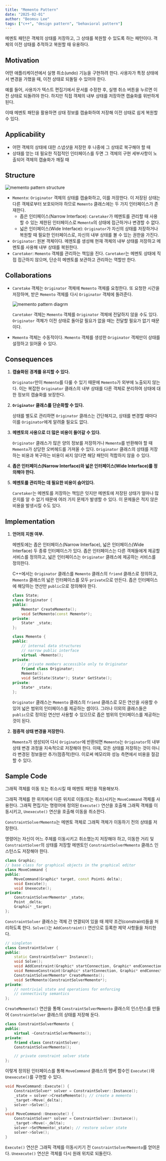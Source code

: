 ```yaml
---
title: "Memento Pattern"
date: "2025-02-01"
author: "Beomsu Lee"
tags: ["c++", "design pattern", "behavioral pattern"]
---
```


메멘토 패턴은 객체의 상태를 저장하고, 그 상태를 복원할 수 있도록 하는 패턴이다. 객체의 이전 상태를 추적하고 복원할 때 유용하다.

## Motivation

어떤 애플리케이션에서 실행 취소(undo) 기능을 구현하려 한다. 사용자가 특정 상태에서 변경을 가했을 때, 이전 상태로 되돌릴 수 있어야 한다. 

예를 들어, 사용자가 텍스트 편집기에서 문서를 수정한 후, 실행 취소 버튼을 누르면 이전 상태로 되돌려야 한다. 하지만 직접 객체의 내부 상태를 저장하면 캡슐화를 위반하게 된다. 

이때 메멘토 패턴을 활용하면 상태 정보를 캡슐화하여 저장해 이전 상태로 쉽게 복원할 수 있다.

## Applicability

- 어떤 객체의 상태에 대한 스냅샷을 저장한 후 나중에 그 상태로 복구해야 할 때
- 상태를 얻는 데 필요한 직접적인 인터페이스를 두면 그 객체의 구현 세부사항이 노출되어 객체의 캡슐화가 깨질 때

## Structure

![memento pattern structure](images/memento_pattern_structure.png)

- `Memento`: `Originator` 객체의 상태를 캡슐화하고, 이를 저장한다. 이 저장된 상태는 다른 객체로부터 보호되어야 하므로 `Memento` 클래스에는 두 가지 인터페이스가 존재한다. 
    - 좁은 인터페이스(Narrow Interface): `Caretaker`가 메멘토를 관리할 때 사용할 수 있는 제한된 인터페이스로 `Memento`의 상태에 접근하거나 변경할 수 없다.
    - 넓은 인터페이스(Wide Interface): `Originator`가 자신의 상태를 저장하거나 복원할 때 필요한 인터페이스로, 자신의 내부 상태를 볼 수 있는 권한을 가진다.
- `Originator`: 원본 객체이다. 메멘토를 생성해 현재 객체의 내부 상태를 저장하고 메멘토를 사용해 내부 상태를 복원한다.
- `Caretaker`: `Memento` 객체를 관리하는 책임을 진다. `Caretaker`는 메멘토 상태에 직접 접근하지 않으며, 단순히 메멘토를 보관하고 관리하는 역할만 한다.

## Collaborations

- `Caretake` 객체는 `Originator` 객체에 `Memento` 객체를 요청한다. 또 요청한 시간을 저장하며, 받은 `Memento` 객체를 다시 `Originator` 객체에 돌려준다. 

    ![memento pattern diagrm](images/memento_pattern_diagrm.png)

    `Caretaker` 객체는 `Memento` 객체를 `Originator` 객체에 전달하지 않을 수도 있다. `Originator` 객체가 이전 상태로 돌아갈 필요가 없을 때는 전달할 필요가 없기 때문이다.
- `Memento` 객체는 수동적이다. `Memento` 객체를 생성한 `Originator` 객체만이 상태를 설정하고 읽어올 수 있다.

## Consequences

1. **캡슐화된 경계를 유지할 수 있다.** 

    `Originator`만이 `Memento`를 다룰 수 있기 때문에 `Memento`가 외부에 노출되지 않는다. 이는 복잡한 `Originator` 클래스의 내부 상태를 다른 객체로 분리하여 상태에 대한 정보의 캡슐화를 보장한다.
2. **`Originator` 클래스를 단순화할 수 있다.**

    상태를 별도로 관리하면 `Originator` 클래스는 간단해지고, 상태를 변경할 때마다 이를 `Originator`에게 알려줄 필요도 없다.

3. **메멘토의 사용으로 더 많은 비용이 들어갈 수 있다.**

    `Originator` 클래스가 많은 양의 정보를 저장하거나 `Memento`를 반환해야 할 때 `Memento`가 상당한 오버헤드를 가져올 수 있다. `Originator` 클래스의 상태를 저장하는 비용과 복구하는 비용이 싸지 않다면 해당 패턴이 적합하지 않을 수 있다. 

4. **좁은 인터페이스(Narrow Interface)와 넓은 인터페이스(Wide Interface)를 정의해야 한다.**
5. **메멘토를 관리하는 데 필요한 비용이 숨어있다.**

    `Caretaker`는 메멘토를 저장하는 책임은 잇지만 메멘토에 저장된 상태가 얼마나 많은지를 알 수 없기 때문에 여러 가지 문제가 발생할 수 있다. 이 문제들은 적지 않은 비용을 발생시킬 수도 있다.

## Implementation

1. **언어의 지원 여부.**

    메멘토에는 좁은 인터페이스(Narrow Interface), 넓은 인터페이스(Wide Interface) 두 종류 인터페이스가 있다. 좁은 인터페이스는 다른 객체들에게 제공할 서비스를 정의하고, 넓은 인터페이스는 `Originator` 클래스에 제공하는 서비스를 정의한다.

    C++에서는 `Originator` 클래스를 `Memento` 클래스의 `friend` 클래스로 정의하고, `Memento` 클래스의 넓은 인터페이스를 모두 `private`으로 만든다. 좁은 인터페이스에 해당하는 연산만 `public`으로 정의해야 한다.

    ```cpp
    class State;
    class Originator {
    public:
        Memento* CreateMemento();
        void SetMemento(const Memento*);
    private:
        State* _state;
    };

    class Memento {
    public:
        // internal data structures
        // narrow public interface
        virtual ~Memento();
    private:
        // private members accessible only to Originator
        friend class Originator;
        Memento();
        void SetState(State*); State* GetState();
    private:
        State* _state;
    };
    ```

    `Originator` 클래스는 `Memento` 클래스의 `friend` 클래스로 모든 연산을 사용할 수 있어 넓은 범위의 인터페이스를 제공하는 셈이다. 그러나 이외의 클래스들은 `public`으로 정의된 연산만 사용할 수 있으므로 좁은 범위의 인터페이스를 제공하는 것이 된다.
2. **점증적 상태 변경을 저장한다.**

    `Memento`가 생성되어 다시 `Originator`에 반환되면 `Memento`는 `Originator`의 내부 상태 변경 과정을 지속적으로 저장해야 한다. 이때, 모든 상태를 저장하는 것이 아니라 변경된 정보들만 추가(점증적)한다. 이로써 메모리와 성능 측면에서 비용을 절감할 수 있다.

## Sample Code

그래픽 객체를 이동 또는 취소시킬 때 메멘토 패턴을 적용해보자.

그래픽 객체를 한 위치에서 다른 위치로 이동(또는 취소)시키는 `MoveCommand` 객체를 사용한다. 그래픽 편집기는 명령어에 정의된 `Execute()` 연산을 호출해 그래픽 객체를 이동시키고, `Unexecute()` 연산을 호출해 이동을 취소한다. 

`ConstraintSolverMemento`는 메멘토 객체로 그래픽 객체가 이동하기 전의 상태를 저장한다.

명령어는 자신이 어느 주체를 이동시키고 취소했는지 저장해야 하고, 이동한 거리 및 `ConstraintSolver`의 상태를 저장할 메멘토인 `ConstraintSolverMemento` 클래스 인스턴스도 저장해야 한다.

```cpp
class Graphic;
// base class for graphical objects in the graphical editor
class MoveCommand {
public:
    MoveCommand(Graphic* target, const Point& delta);
    void Execute();
    void Unexecute();
private:
    ConstraintSolverMemento* _state;
    Point _delta;
    Graphic* _target;
};
```

`ConstraintSolver` 클래스는 객체 간 연결되어 있을 때 제약 조건(constraint)들을 처리하도록 한다. `Solve()`는 `AddConstraint()` 연산으로 등록한 제약 사항들을 처리한다.

```cpp
// singleton
class ConstraintSolver { 
public:
    static ConstraintSolver* Instance();
    void Solve();
    void AddConstraint(Graphic* startConnection, Graphic* endConnection);
    void RemoveConstraint(Graphic* startConnection, Graphic* endConnection);
    ConstraintSolverMemento* CreateMemento();
    void SetMemento(ConstraintSolverMemento*);
private:
    // nontrivial state and operations for enforcing
    // connectivity semantics
};
```

`CreateMemento()` 연산을 통해 `ConstraintSolverMemento` 클래스의 인스턴스를 만들어 `ConstraintSolver` 클래스의 상태를 저장해 둔다.

```cpp
class ConstraintSolverMemento {
public:
    virtual ~ConstraintSolverMemento();
private:
    friend class ConstraintSolver;
    ConstraintSolverMemento();

    // private constraint solver state
};
```

이렇게 정의된 인터페이스를 통해 `MoveCommand` 클래스의 멤버 함수인 `Execute()`와 `Unexecute()`를 구현할 수 있다.

```cpp
void MoveCommand::Execute() {
    ConstraintSolver* solver = ConstraintSolver::Instance();
    _state = solver->CreateMemento(); // create a memento 
    _target->Move(_delta);
    solver->Solve();
}
void MoveCommand::Unexecute() {
    ConstraintSolver* solver = ConstraintSolver::Instance();
    _target->Move(-_delta);
    solver->SetMemento(_state); // restore solver state
    solver->Solve();
}
```

`Execute()` 연산은 그래픽 객체를 이동시키기 전 `ConstraintSolverMemento`를 얻어온다. `Unexecute()` 연산은 객체를 다시 원래 위치로 되돌린다. 